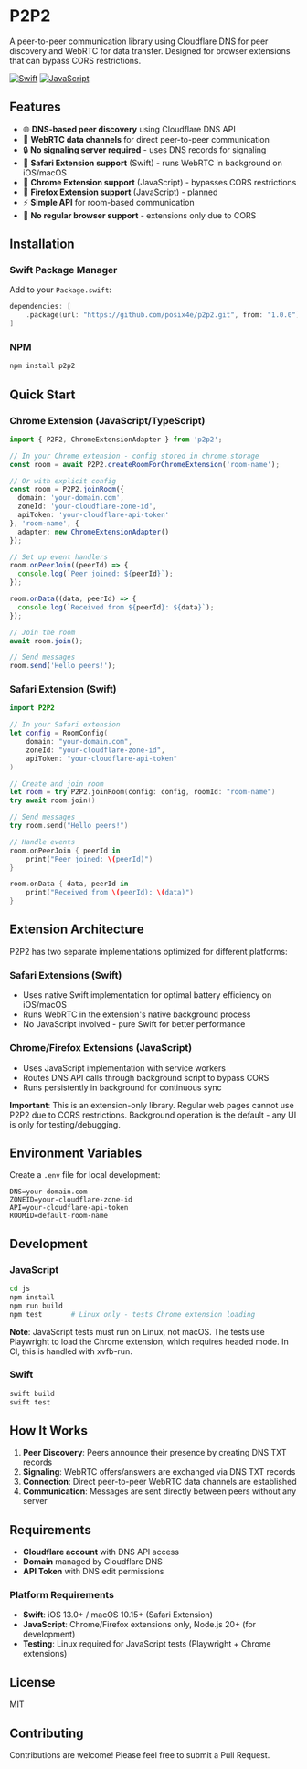 # P2P2

A peer-to-peer communication library using Cloudflare DNS for peer discovery and WebRTC for data transfer. Designed for browser extensions that can bypass CORS restrictions.

[![Swift](https://github.com/posix4e/p2p2/actions/workflows/swift.yml/badge.svg)](https://github.com/posix4e/p2p2/actions/workflows/swift.yml)
[![JavaScript](https://github.com/posix4e/p2p2/actions/workflows/javascript.yml/badge.svg)](https://github.com/posix4e/p2p2/actions/workflows/javascript.yml)

## Features

- 🌐 **DNS-based peer discovery** using Cloudflare DNS API
- 🔗 **WebRTC data channels** for direct peer-to-peer communication
- 🔒 **No signaling server required** - uses DNS records for signaling
- 📱 **Safari Extension support** (Swift) - runs WebRTC in background on iOS/macOS
- 🧩 **Chrome Extension support** (JavaScript) - bypasses CORS restrictions
- 🦊 **Firefox Extension support** (JavaScript) - planned
- ⚡ **Simple API** for room-based communication
- 🚫 **No regular browser support** - extensions only due to CORS

## Installation

### Swift Package Manager

Add to your `Package.swift`:

```swift
dependencies: [
    .package(url: "https://github.com/posix4e/p2p2.git", from: "1.0.0")
]
```

### NPM

```bash
npm install p2p2
```

## Quick Start

### Chrome Extension (JavaScript/TypeScript)

```typescript
import { P2P2, ChromeExtensionAdapter } from 'p2p2';

// In your Chrome extension - config stored in chrome.storage
const room = await P2P2.createRoomForChromeExtension('room-name');

// Or with explicit config
const room = P2P2.joinRoom({
  domain: 'your-domain.com',
  zoneId: 'your-cloudflare-zone-id',
  apiToken: 'your-cloudflare-api-token'
}, 'room-name', {
  adapter: new ChromeExtensionAdapter()
});

// Set up event handlers
room.onPeerJoin((peerId) => {
  console.log(`Peer joined: ${peerId}`);
});

room.onData((data, peerId) => {
  console.log(`Received from ${peerId}: ${data}`);
});

// Join the room
await room.join();

// Send messages
room.send('Hello peers!');
```

### Safari Extension (Swift)

```swift
import P2P2

// In your Safari extension
let config = RoomConfig(
    domain: "your-domain.com",
    zoneId: "your-cloudflare-zone-id", 
    apiToken: "your-cloudflare-api-token"
)

// Create and join room
let room = try P2P2.joinRoom(config: config, roomId: "room-name")
try await room.join()

// Send messages
try room.send("Hello peers!")

// Handle events
room.onPeerJoin { peerId in
    print("Peer joined: \(peerId)")
}

room.onData { data, peerId in
    print("Received from \(peerId): \(data)")
}
```

## Extension Architecture

P2P2 has two separate implementations optimized for different platforms:

### Safari Extensions (Swift)
- Uses native Swift implementation for optimal battery efficiency on iOS/macOS
- Runs WebRTC in the extension's native background process
- No JavaScript involved - pure Swift for better performance

### Chrome/Firefox Extensions (JavaScript)
- Uses JavaScript implementation with service workers
- Routes DNS API calls through background script to bypass CORS
- Runs persistently in background for continuous sync

**Important**: This is an extension-only library. Regular web pages cannot use P2P2 due to CORS restrictions. Background operation is the default - any UI is only for testing/debugging.

## Environment Variables

Create a `.env` file for local development:

```env
DNS=your-domain.com
ZONEID=your-cloudflare-zone-id
API=your-cloudflare-api-token
ROOMID=default-room-name
```

## Development

### JavaScript

```bash
cd js
npm install
npm run build
npm test       # Linux only - tests Chrome extension loading
```

**Note**: JavaScript tests must run on Linux, not macOS. The tests use Playwright to load the Chrome extension, which requires headed mode. In CI, this is handled with xvfb-run.

### Swift

```bash
swift build
swift test
```

## How It Works

1. **Peer Discovery**: Peers announce their presence by creating DNS TXT records
2. **Signaling**: WebRTC offers/answers are exchanged via DNS TXT records
3. **Connection**: Direct peer-to-peer WebRTC data channels are established
4. **Communication**: Messages are sent directly between peers without any server

## Requirements

- **Cloudflare account** with DNS API access
- **Domain** managed by Cloudflare DNS
- **API Token** with DNS edit permissions

### Platform Requirements

- **Swift**: iOS 13.0+ / macOS 10.15+ (Safari Extension)
- **JavaScript**: Chrome/Firefox extensions only, Node.js 20+ (for development)
- **Testing**: Linux required for JavaScript tests (Playwright + Chrome extensions)

## License

MIT

## Contributing

Contributions are welcome! Please feel free to submit a Pull Request.